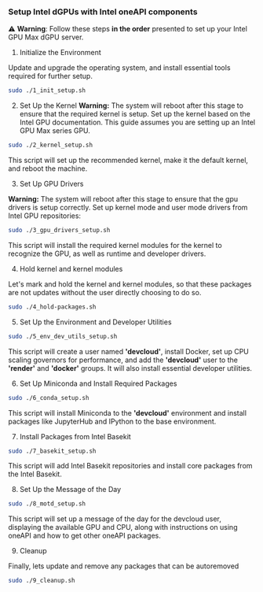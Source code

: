 ### Setup Intel dGPUs with Intel oneAPI components

⚠️ **Warning**: Follow these steps **in the order** presented to set up your Intel GPU Max dGPU server.

1.  Initialize the Environment

Update and upgrade the operating system, and install essential tools required for further setup.
```bash
sudo ./1_init_setup.sh
```
2.  Set Up the Kernel
**Warning:** The system will reboot after this stage to ensure that the required kernel is setup.
Set up the kernel based on the Intel GPU documentation. This guide assumes you are setting up an Intel GPU Max series GPU.
```bash
sudo ./2_kernel_setup.sh
```

This script will set up the recommended kernel, make it the default kernel, and reboot the machine.

3.  Set Up GPU Drivers

**Warning:** The system will reboot after this stage to ensure that the gpu drivers is setup correctly.
Set up kernel mode and user mode drivers from Intel GPU repositories:

```bash
sudo ./3_gpu_drivers_setup.sh
```

This script will install the required kernel modules for the kernel to recognize the GPU, as well as runtime and developer drivers.

4.  Hold kernel and kernel modules

Let's mark and hold the kernel and kernel modules, so that these packages are not updates without the user directly choosing to do so.

```bash
sudo ./4_hold-packages.sh
```

5.  Set Up the Environment and Developer Utilities

```bash
sudo ./5_env_dev_utils_setup.sh
```

This script will create a user named **'devcloud'**, install Docker, set up CPU scaling governors for performance, and add the **'devcloud'** user to the **'render'** and **'docker'** groups. It will also install essential developer utilities.

6.  Set Up Miniconda and Install Required Packages

```bash
sudo ./6_conda_setup.sh
```

This script will install Miniconda to the **'devcloud'** environment and install packages like JupyterHub and IPython to the base environment.

7.  Install Packages from Intel Basekit

```bash
sudo ./7_basekit_setup.sh
```

This script will add Intel Basekit repositories and install core packages from the Intel Basekit.

8.  Set Up the Message of the Day

```bash
sudo ./8_motd_setup.sh
```

This script will set up a message of the day for the devcloud user, displaying the available GPU and CPU, along with instructions on using oneAPI and how to get other oneAPI packages.

9.  Cleanup

Finally, lets update and remove any packages that can be autoremoved

```bash
sudo ./9_cleanup.sh
```
